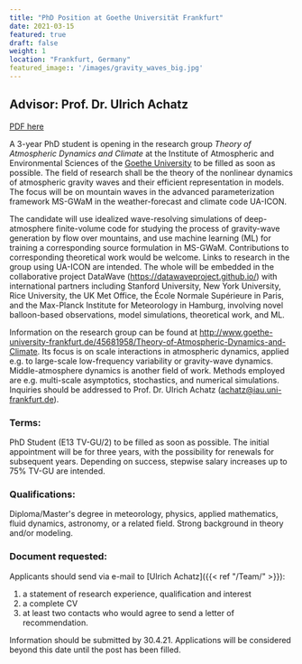 ```yaml
---
title: "PhD Position at Goethe Universität Frankfurt"
date: 2021-03-15
featured: true
draft: false
weight: 1
location: "Frankfurt, Germany"
featured_image:: '/images/gravity_waves_big.jpg'
---
```

## Advisor: Prof. Dr. Ulrich Achatz                                                   

[PDF here](/pdfs/PhD_Ulrich.pdf)

A 3-year PhD student is opening in the research group *Theory of Atmospheric Dynamics and Climate* at the Institute of Atmospheric and Environmental Sciences of the [Goethe University](https://frankfurt.de/english/about-frankfurt) to be filled as soon as possible. The field of research shall be the theory of the nonlinear dynamics of atmospheric gravity waves and their efficient representation in models. The focus will be on mountain waves in the advanced parameterization framework MS-GWaM in the weather-forecast and climate code UA-ICON.
<!--more-->
The candidate will use idealized wave-resolving simulations of deep-atmosphere finite-volume code for studying the process of gravity-wave generation by flow over mountains, and use machine learning (ML) for training a corresponding source formulation in MS-GWaM. Contributions to corresponding theoretical work would be welcome. Links to research in the group using UA-ICON are intended. The whole will be embedded in the collaborative project DataWave (https://datawaveproject.github.io/) with international partners including Stanford University, New York University, Rice University, the UK Met Office, the École Normale Supérieure in Paris, and the Max-Planck Institute for Meteorology in Hamburg, involving novel balloon-based observations, model simulations, theoretical work, and ML.

Information on the research group can be found at http://www.goethe-university-frankfurt.de/45681958/Theory-of-Atmospheric-Dynamics-and-Climate. Its focus is on scale interactions in atmospheric dynamics, applied e.g. to large-scale low-frequency variability or gravity-wave dynamics. Middle-atmosphere dynamics is another field of work. Methods employed are e.g. multi-scale asymptotics, stochastics, and numerical simulations. Inquiries should be addressed to Prof. Dr. Ulrich Achatz (achatz@iau.uni-frankfurt.de).

### Terms:
PhD Student (E13 TV-GU/2) to be filled as soon as possible.
The initial appointment will be for three years, with the possibility for renewals for subsequent years. Depending on success, stepwise salary increases up to 75% TV-GU are intended.

### Qualifications:
Diploma/Master's degree in meteorology, physics, applied mathematics, fluid dynamics, astronomy, or a related field.
Strong background in theory and/or modeling.

### Document requested:
Applicants should send via e-mail to [Ulrich Achatz]({{< ref "/Team/" >}}):
1. a statement of research experience, qualification and interest
2. a complete CV
3. at least two contacts who would agree to send a letter of recommendation.

Information should be submitted by 30.4.21. Applications will be considered beyond this date until the post has been filled.
